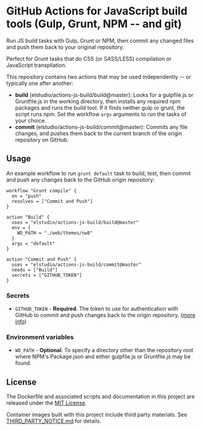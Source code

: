 # GitHub Actions for JavaScript build tools (Gulp, Grunt, NPM -- and git)

Run JS build tasks with Gulp, Grunt or NPM, then commit any changed files and push them back to your original repository.

Perfect for Grunt tasks that do CSS (or SASS/LESS) compilation or JavaScript transpilation.  

This repository contains two actions that may be used independently -- or typically one after another:

- **build** (elstudio/actions-js-build/build@master): Looks for a gulpfile.js or Gruntfile.js in the working directory, then installs any required npm packages and runs the build tool. If it finds neither gulp or grunt, the script runs npm. Set the workflow `args` arguments to run the tasks of your choice.
- **commit** (elstudio/actions-js-build/commit@master): Commits any file changes, and pushes them back to the current branch of the origin repository on GitHub.


## Usage

An example workflow to run `grunt default` task to build, test, then commit and push any changes back to the GitHub origin repository:

```hcl
workflow "Grunt compile" {
  on = "push"
  resolves = ["Commit and Push"]
}

action "Build" {
  uses = "elstudio/actions-js-build/build@master"
  env = {
    WD_PATH = "./web/themes/nw8"
  }
  args = "default"
}

action "Commit and Push" {
  uses = "elstudio/actions-js-build/commit@master"
  needs = ["Build"]
  secrets = ["GITHUB_TOKEN"]
}
```

### Secrets

* `GITHUB_TOKEN` - **Required**. The token to use for authentication with GitHub to commit and push changes back to the origin repository. ([more info](https://developer.github.com/actions/creating-github-actions/accessing-the-runtime-environment/#environment-variables))

### Environment variables

* `WD_PATH` - **Optional**. To specify a directory other than the repository root where NPM's Package.json and either gulpfile.js or Gruntfile.js may be found.


## License

The Dockerfile and associated scripts and documentation in this project are released under the [MIT License](LICENSE).

Container images built with this project include third party materials. See [THIRD_PARTY_NOTICE.md](THIRD_PARTY_NOTICE.md) for details.
